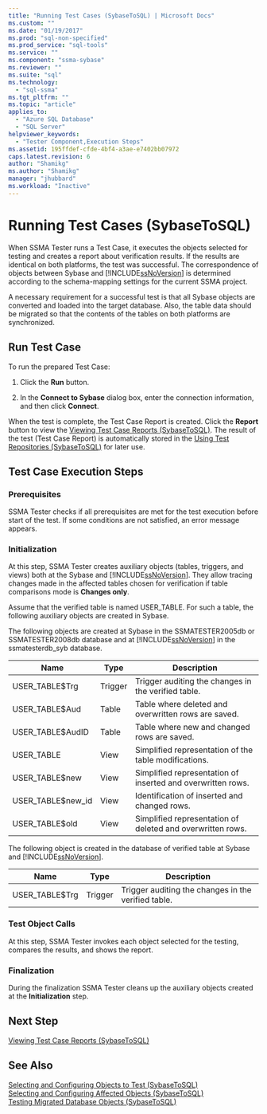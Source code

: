 ```yaml
---
title: "Running Test Cases (SybaseToSQL) | Microsoft Docs"
ms.custom: ""
ms.date: "01/19/2017"
ms.prod: "sql-non-specified"
ms.prod_service: "sql-tools"
ms.service: ""
ms.component: "ssma-sybase"
ms.reviewer: ""
ms.suite: "sql"
ms.technology: 
  - "sql-ssma"
ms.tgt_pltfrm: ""
ms.topic: "article"
applies_to: 
  - "Azure SQL Database"
  - "SQL Server"
helpviewer_keywords: 
  - "Tester Component,Execution Steps"
ms.assetid: 195ffdef-cfde-4bf4-a3ae-e7402bb07972
caps.latest.revision: 6
author: "Shamikg"
ms.author: "Shamikg"
manager: "jhubbard"
ms.workload: "Inactive"
---
```

# Running Test Cases (SybaseToSQL)
When SSMA Tester runs a Test Case, it executes the objects selected for testing and creates a report about verification results. If the results are identical on both platforms, the test was successful. The correspondence of objects between Sybase and [!INCLUDE[ssNoVersion](../../includes/ssnoversion_md.md)] is determined according to the schema-mapping settings for the current SSMA project.  
  
A necessary requirement for a successful test is that all Sybase objects are converted and loaded into the target database. Also, the table data should be migrated so that the contents of the tables on both platforms are synchronized.  
  
## Run Test Case  
To run the prepared Test Case:  
  
1.  Click the **Run** button.  
  
2.  In the **Connect to Sybase** dialog box, enter the connection information, and then click **Connect**.  
  
When the test is complete, the Test Case Report is created. Click the **Report** button to view the [Viewing Test Case Reports &#40;SybaseToSQL&#41;](../../ssma/sybase/viewing-test-case-reports-sybasetosql.md). The result of the test (Test Case Report) is automatically stored in the [Using Test Repositories &#40;SybaseToSQL&#41;](../../ssma/sybase/using-test-repositories-sybasetosql.md) for later use.  
  
## Test Case Execution Steps  
  
### Prerequisites  
SSMA Tester checks if all prerequisites are met for the test execution before start of the test. If some conditions are not satisfied, an error message appears.  
  
### Initialization  
At this step, SSMA Tester creates auxiliary objects (tables, triggers, and views) both at the Sybase and [!INCLUDE[ssNoVersion](../../includes/ssnoversion_md.md)]. They allow tracing changes made in the affected tables chosen for verification if table comparisons mode is **Changes only**.  
  
Assume that the verified table is named USER_TABLE. For such a table, the following auxiliary objects are created in Sybase.  
  
The following objects are created at Sybase in the SSMATESTER2005db or SSMATESTER2008db database and at [!INCLUDE[ssNoVersion](../../includes/ssnoversion_md.md)] in the ssmatesterdb_syb database.  
  
|Name|Type|Description|  
|--------|--------|---------------|  
|USER_TABLE$Trg|Trigger|Trigger auditing the changes in the verified table.|  
|USER_TABLE$Aud|Table|Table where deleted and overwritten rows are saved.|  
|USER_TABLE$AudID|Table|Table where new and changed rows are saved.|  
|USER_TABLE|View|Simplified representation of the table modifications.|  
|USER_TABLE$new|View|Simplified representation of inserted and overwritten rows.|  
|USER_TABLE$new_id|View|Identification of inserted and changed rows.|  
|USER_TABLE$old|View|Simplified representation of deleted and overwritten rows.|  
  
The following object is created in the database of verified table at Sybase and [!INCLUDE[ssNoVersion](../../includes/ssnoversion_md.md)].  
  
|Name|Type|Description|  
|--------|--------|---------------|  
|USER_TABLE$Trg|Trigger|Trigger auditing the changes in the verified table.|  
  
### Test Object Calls  
At this step, SSMA Tester invokes each object selected for the testing, compares the results, and shows the report.  
  
### Finalization  
During the finalization SSMA Tester cleans up the auxiliary objects created at the **Initialization** step.  
  
## Next Step  
[Viewing Test Case Reports &#40;SybaseToSQL&#41;](../../ssma/sybase/viewing-test-case-reports-sybasetosql.md)  
  
## See Also  
[Selecting and Configuring Objects to Test &#40;SybaseToSQL&#41;](../../ssma/sybase/selecting-and-configuring-objects-to-test-sybasetosql.md)  
[Selecting and Configuring Affected Objects &#40;SybaseToSQL&#41;](../../ssma/sybase/selecting-and-configuring-affected-objects-sybasetosql.md)  
[Testing Migrated Database Objects &#40;SybaseToSQL&#41;](../../ssma/sybase/testing-migrated-database-objects-sybasetosql.md)  
  
